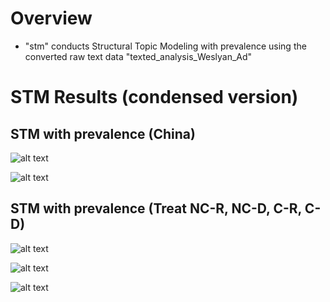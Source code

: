 # Overview
* "stm" conducts Structural Topic Modeling with prevalence using the converted raw text data "texted_analysis_Weslyan_Ad" 

# STM Results (condensed version) 

## STM with prevalence (China) 


![alt text][logo]

[logo]: https://github.com/grantjw/text_analysis_proj2/blob/main/text_analysis_fold3/stm/sent_prev_china.PNG

![alt text][logo1]

[logo1]: https://github.com/grantjw/text_analysis_proj2/blob/main/text_analysis_fold3/stm/sent_prev_china_2.PNG



## STM with prevalence (Treat NC-R, NC-D, C-R, C-D) 


![alt text][logo]

[logo]: https://github.com/grantjw/text_analysis_proj2/blob/main/text_analysis_fold3/stm/STM%20with%20prevalence%20(Treat%20NC-R%2C%20NC-D%2C%20C-R%2C%20C-D)_1.PNG

![alt text][logo2]

[logo2]: https://github.com/grantjw/text_analysis_proj2/blob/main/text_analysis_fold3/stm/STM%20with%20prevalence%20(Treat%20NC-R%2C%20NC-D%2C%20C-R%2C%20C-D)_2.PNG

![alt text][logo3]

[logo3]: https://github.com/grantjw/text_analysis_proj2/blob/main/text_analysis_fold3/stm/STM%20with%20prevalence%20(Treat%20NC-R%2C%20NC-D%2C%20C-R%2C%20C-D)_3.PNG
